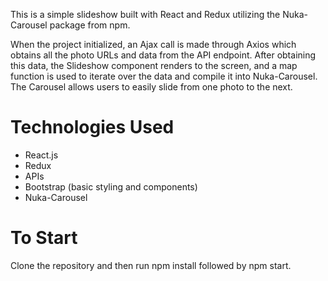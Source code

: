 This is a simple slideshow built with React and Redux utilizing the Nuka-Carousel package from
npm.

When the project initialized, an Ajax call is made through Axios which obtains all the photo URLs and data from the API endpoint. After obtaining this data, the Slideshow component renders to the screen, and a map function is used to iterate over the data and compile it into Nuka-Carousel. The Carousel allows users to easily slide from one photo to the next.

<h1> Technologies Used </h1>
<ul>
<li>React.js</li>
<li>Redux</li>
<li>APIs</li>
<li>Bootstrap (basic styling and components)</li>
<li>Nuka-Carousel</li>
</ul>

<h1> To Start </h1>

Clone the repository and then run npm install followed by npm start.
